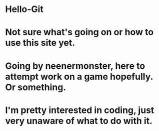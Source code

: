 # Hello-Git
# Not sure what's going on or how to use this site yet. 
# Going by neenermonster, here to attempt work on a game hopefully. Or something. 
# I'm pretty interested in coding, just very unaware of what to do with it. 
